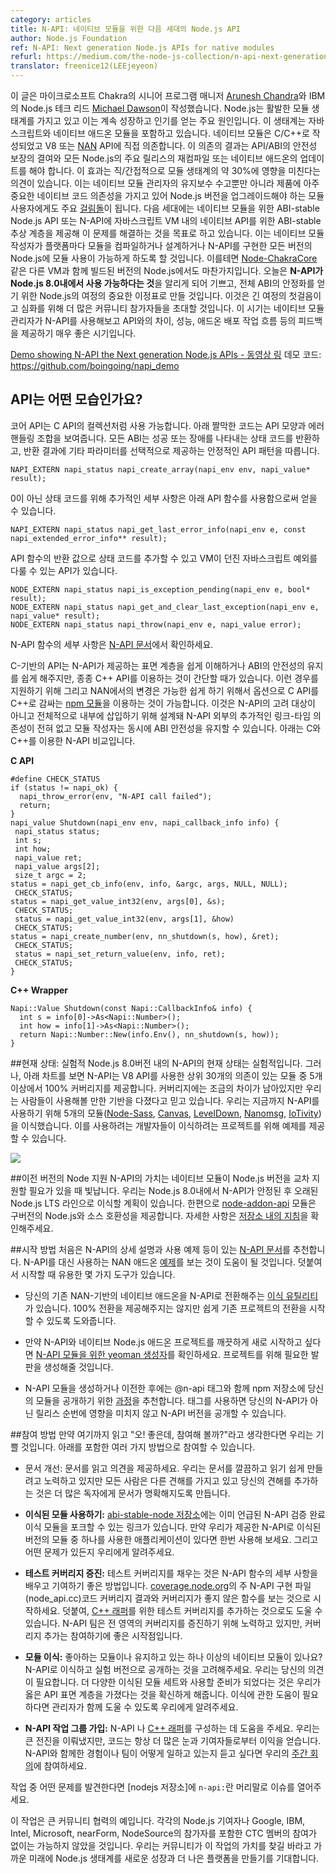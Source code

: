 ```yaml
---
category: articles
title: N-API: 네이티브 모듈을 위한 다음 세대의 Node.js API
author: Node.js Foundation
ref: N-API: Next generation Node.js APIs for native modules
refurl: https://medium.com/the-node-js-collection/n-api-next-generation-node-js-apis-for-native-modules-169af5235b06
translator: freenice12(LEEjeyeon)
---
```


<!--
N-API: Next generation Node.js APIs for native modules
This blog post was written by Arunesh Chandra, Sr. Program Manager, Chakra at Microsoft and Michael Dawson, Runtime Technologies Node.js Technical Lead at IBM.
Node.js has a vibrant module ecosystem, which is key to its continued growth and popularity. The ecosystem includes both JavaScript and native addon modules. Existing native modules are written in C/C++ and directly depend on V8 and/or NAN APIs. The result of this dependency is a lack of API/ABI stability guarantees, requiring native addons to be updated or recompiled for every major Node.js release. By some estimates this affects approximately 30% of the module ecosystem via direct or indirect dependencies. This not only adds to the maintenance burden for native module maintainers, but it also presents a major barrier to upgrading Node.js versions in production for module consumers, who have mission critical native code dependencies in their deployments.
The next generation, ABI-stable Node.js API for native modules or N-API aims to solve this problem, by providing an ABI-stable abstraction layer for native APIs in JavaScript VMs. This will allow native module authors to compile their module once per platform and architecture and make it available for any version of Node.js that implements N-API. This holds true even for versions of Node.js that are built with a different VM e.g. Node-ChakraCore.
Today, we are excited to announce that N-API is available in Node.js 8.0 as an experimental feature, making this an important milestone for Node.js’ journey towards achieving full ABI stability. This is the first step in a long journey and we invite more community participation to take it further. Now is the perfect time for for native module maintainers to try out N-API and provide feedback on API gaps, performance, addon publishing workflow etc. Check out this demo video, which shows N-API in action!
Demo code available at: https://github.com/boingoing/napi_demo
-->

이 글은 마이크로소프트 Chakra의 시니어 프로그램 매니저 [Arunesh Chandra](https://twitter.com/aruneshc)와 IBM의 Node.js 테크 리드 [Michael Dawson](https://twitter.com/mhdawson1)이 작성했습니다.
Node.js는 활발한 모듈 생태계를 가지고 있고 이는 계속 성장하고 인기를 얻는 주요 원인입니다. 이 생태계는 자바스크립트와 네이티브 애드온 모듈을 포함하고 있습니다. 네이티브 모듈은 C/C++로 작성되었고 V8 또는 [NAN](https://github.com/nodejs/nan) API에 직접 의존합니다. 이 의존의 결과는 API/ABI의 안전성 보장의 결여와 모든 Node.js의 주요 릴리스의 재컴파일 또는 네이티브 애드온의 업데이트를 해야 합니다. 이 효과는 직/간접적으로 모듈 생태계의 약 30%에 영향을 미친다는 의견이 있습니다. 이는 네이티브 모듈 관리자의 유지보수 수고뿐만 아니라 제품에 아주 중요한 네이티브 코드 의존성을 가지고 있어 Node.js 버전을 업그레이드해야 하는 모듈 사용자에게도 주요 [걸림돌](https://twitter.com/dshaw/status/848974711337897984)이 됩니다.
다음 세대에는 네이티브 모듈을 위한 ABI-stable Node.js API 또는 N-API에 자바스크립트 VM 내의 네이티브 API를 위한 ABI-stable 추상 계층을 제공해 이 문제를 해결하는 것을 목표로 하고 있습니다. 이는 네이티브 모듈 작성자가 플랫폼마다 모듈을 컴파일하거나 설계하거나 N-API를 구현한 모든 버전의 Node.js에 모듈 사용이 가능하게 하도록 할 것입니다. 이를테면 [Node-ChakraCore](https://github.com/nodejs/node-chakracore/) 같은 다른 VM과 함께 빌드된 버전의 Node.js에서도 마찬가지입니다.
오늘은 **N-API가 Node.js 8.0내에서 사용 가능하다는 것**을 알리게 되어 기쁘고, 전체 ABI의 안정화를 얻기 위한 Node.js의 여정의 중요한 이정표로 만들 것입니다. 이것은 긴 여정의 첫걸음이고 심화를 위해 더 많은 커뮤니티 참가자들을 초대할 것입니다. 이 시기는 네이티브 모듈 관리자가 N-API를 사용해보고 API와의 차이, 성능, 애드온 배포 작업 흐름 등의 피드백을 제공하기 매우 좋은 시기입니다.

[Demo showing N-API the Next generation Node.js APIs - 동영상 링](https://youtu.be/nmXhJ88nZsk)
데모 코드: <https://github.com/boingoing/napi_demo>

<!--
What does the API look like?
The core API inside Node.js is available as a collection of C APIs. The following snippet shows an example of the API shape and error handling constructs. All of the ABI stable APIs follow the same pattern, returning a status code indicating success or the error that occurred, and optionally providing an out parameter to return a result.
-->

## API는 어떤 모습인가요?
코어 API는 C API의 컬렉션처럼 사용 가능합니다. 아래 짤막한 코드는 API 모양과 에러 핸들링 조합을 보여줍니다. 모든 ABI는 성공 또는 장애를 나타내는 상태 코드를 반환하고, 반환 결과에 기타 파라미터를 선택적으로 제공하는 안정적인 API 패턴을 따릅니다.

<!--
NAPI_EXTERN napi_status napi_create_array(napi_env env, napi_value* result);
For a non-zero status code, additional details can be obtained using the following API function:
NAPI_EXTERN napi_status napi_get_last_error_info(napi_env e, const napi_extended_error_info** result);
In addition to the status code returned by the API functions, there are APIs to deal with handling JavaScript exceptions thrown from the VM:
NODE_EXTERN napi_status napi_is_exception_pending(napi_env e, bool* result);
NODE_EXTERN napi_status napi_get_and_clear_last_exception(napi_env e, napi_value* result);
NODE_EXTERN napi_status napi_throw(napi_env e, napi_value error);
For a full description of the N-API functions checkout the N-API documentation.
-->

```
NAPI_EXTERN napi_status napi_create_array(napi_env env, napi_value* result);
```

0이 아닌 상태 코드를 위해 추가적인 세부 사항은 아래 API 함수를 사용함으로써 얻을 수 있습니다.

```
NAPI_EXTERN napi_status napi_get_last_error_info(napi_env e, const napi_extended_error_info** result);
```

API 함수의 반환 값으로 상태 코드를 추가할 수 있고 VM이 던진 자바스크립트 예외를 다룰 수 있는 API가 있습니다.

```
NODE_EXTERN napi_status napi_is_exception_pending(napi_env e, bool* result);
NODE_EXTERN napi_status napi_get_and_clear_last_exception(napi_env e, napi_value* result);
NODE_EXTERN napi_status napi_throw(napi_env e, napi_value error);
```

N-API 함수의 세부 사항은 [N-API 문서](https://aka.ms/napi-docs)에서 확인하세요.

<!--
While the C-based API helps to maintain the ABI stability and makes it easy to understand the surface area provided by N-API, in some cases it is simpler to develop with C++ APIs. In order to support these cases, and to make it as easy as possible to transition from NAN, there is an optional C++ wrapper available as a npm module to provide syntactic sugar over the C APIs. While the wrapper is not considered a part of the N-API, it’s designed to be fully inlinable, and doesn’t have any additional link-time dependencies beyond N-API, so module authors can maintain ABI stability while using it. Here’s a comparison of C and C++ usage of N-API:
-->

C-기반의 API는 N-API가 제공하는 표면 계층을 쉽게 이해하거나 ABI의 안전성의 유지를 쉽게 해주지만, 종종 C++ API를 이용하는 것이 간단할 때가 있습니다. 이런 경우를 지원하기 위해 그리고 NAN에서의 변경은 가능한 쉽게 하기 위해서 옵션으로 C API를 C++로 감싸는 [npm 모듈](https://www.npmjs.com/package/node-addon-api)을 이용하는 것이 가능합니다. 이것은 N-API의 고려 대상이 아니고 전체적으로 내부에 삽입하기 위해 설계돼 N-API 외부의 추가적인 링크-타임 의존성이 전혀 없고 모듈 작성자는 동시에 ABI 안전성을 유지할 수 있습니다. 아래는 C와 C++를 이용한 N-API 비교입니다.

<!--
C API
#define CHECK_STATUS \
 if (status != napi_ok) { \
 napi_throw_error(env, “N-API call failed”); \
return; \
 }
napi_value Shutdown(napi_env env, napi_callback_info info) {
 napi_status status;
 int s;
 int how;
 napi_value ret;
 napi_value args[2];
 size_t argc = 2;
status = napi_get_cb_info(env, info, &argc, args, NULL, NULL);
 CHECK_STATUS;
status = napi_get_value_int32(env, args[0], &s);
 CHECK_STATUS;
 status = napi_get_value_int32(env, args[1], &how)
 CHECK_STATUS;
status = napi_create_number(env, nn_shutdown(s, how), &ret); 
 CHECK_STATUS;
 status = napi_set_return_value(env, info, ret);
 CHECK_STATUS;
}
C++ Wrapper
Napi::Value Shutdown(const Napi::CallbackInfo& info) {
 int s = info[0]->As<Napi::Number>();
 int how = info[1]->As<Napi::Number>();
 return Napi::Number::New(info.Env(), nn_shutdown(s, how));
}
-->

**C API**  

```
#define CHECK_STATUS  
if (status != napi_ok) {  
  napi_throw_error(env, "N-API call failed");   
  return;  
}  
napi_value Shutdown(napi_env env, napi_callback_info info) {  
 napi_status status;  
 int s;  
 int how;  
 napi_value ret;  
 napi_value args[2];  
 size_t argc = 2;  
status = napi_get_cb_info(env, info, &argc, args, NULL, NULL);  
 CHECK_STATUS;  
status = napi_get_value_int32(env, args[0], &s);  
 CHECK_STATUS;  
 status = napi_get_value_int32(env, args[1], &how)  
 CHECK_STATUS;  
status = napi_create_number(env, nn_shutdown(s, how), &ret);   
 CHECK_STATUS;  
 status = napi_set_return_value(env, info, ret);  
 CHECK_STATUS;  
}  
```

**C++ Wrapper**

```  
Napi::Value Shutdown(const Napi::CallbackInfo& info) {  
  int s = info[0]->As<Napi::Number>();  
  int how = info[1]->As<Napi::Number>();  
  return Napi::Number::New(info.Env(), nn_shutdown(s, how));  
}  
```

<!--
Current State: Experimental
The current state of N-API in Node.js v8.0 is experimental. However, as reflected in the chart below, N-API provides 100% coverage for V8 APIs used in 5 or more of the top 30 depended-on modules. While there remain some gaps in the coverage, we believe there is a good foundation available for people to try it out. So far, we have successfully ported 5 modules to use N-API, namely Node-Sass, Canvas, LevelDown, Nanomsg and IoTivity. These ports can serve as examples for developers looking start out on their own porting projects.
-->

##현재 상태: 실험적
Node.js 8.0버전 내의 N-API의 현재 상태는 실험적입니다. 그러나, 아래 차트를 보면 N-API는 V8 API를 사용한 상위 30개의 의존이 있는 모듈 중 5개 이상에서 100% 커버리지를 제공합니다. 커버리지에는 조금의 차이가 남아있지만 우리는 사람들이 사용해볼 만한 기반을 다졌다고 믿고 있습니다. 우리는 지금까지 N-API를 사용하기 위해 5개의 모듈([Node-Sass](https://github.com/boingoing/node-sass), [Canvas](https://github.com/jasongin/node-canvas), [LevelDown](https://github.com/boingoing/leveldown/), [Nanomsg](https://github.com/sampsongao/node-nanomsg), [IoTivity](https://github.com/gabrielschulhof/iotivity-node/tree/abi-stable))을 이식했습니다. 이를 사용하려는 개발자들이 이식하려는 프로젝트를 위해 예제를 제공할 수 있습니다.

![](https://cdn-images-1.medium.com/max/1600/0*XYRRg73SOxUMG9-F.)

<!--
Support for older Node versions
The value of N-API shines when native modules need to be supported across Node.js versions. We plan to port N-API to older Node.js LTS lines after it stabilizes in Node.js 8.0. In the meantime, the node-addon-api module provides source compatibility with older versions of Node.js. You can check out the instructions on the repo for more details.
-->

##이전 버전의 Node 지원
N-API의 가치는 네이티브 모듈이 Node.js 버전을 교차 지원할 필요가 있을 때 빛납니다. 우리는 Node.js 8.0내에서 N-API가 안정된 후 오래된 Node.js LTS 라인으로 이식할 계획이 있습니다. 한편으로 [node-addon-api](https://www.npmjs.com/package/node-addon-api) 모듈은 구버전의 Node.js와 소스 호환성을 제공합니다. 자세한 사항은 [저장소 내의 지침](https://github.com/nodejs/node-addon-api)을 확인해주세요.

<!--
How to get started
To start out we recommend going through this N-API documentation, which has detailed descriptions and usage examples of N-API. It will also be helpful to look at these examples which are NAN addon examples ported to use N-API instead. In addition, there are some tools available to help you get started.
There is a migration utility that converts your existing NAN-based native addon to N-API. It does not provide a 100% conversion but it allows you to easily jump-start converting your existing projects.
If you want to start fresh with a native Node.js addon project with N-API, check out this yeoman generator for N-API modules. This will generate the necessary scaffolding for such a project.
After you are done creating or migrating your N-API module we recommend you follow these instructions for publishing it to the npm repository with a @n-api tag. Using the tag will allow you to publish an N-API version without influencing the sequencing of your non-N-API releases.
-->

##시작 방법
처음은 N-API의 상세 설명과 사용 예제 등이 있는 [N-API 문서](https://aka.ms/napi-docs)를 추천합니다. N-API를 대신 사용하는 NAN 애드온 [예제](https://github.com/nodejs/abi-stable-node-addon-examples)를 보는 것이 도움이 될 것입니다. 덧붙여서 시작할 때 유용한 몇 가지 도구가 있습니다.

* 당신의 기존 NAN-기반의 네이티브 애드온을 N-API로 전환해주는 [이식 유틸리티](https://github.com/nodejs/node-api)가 있습니다. 100% 전환을 제공해주지는 않지만 쉽게 기존 프로젝트의 전환을 시작할 수 있도록 도와줍니다.

* 만약 N-API와 네이티브 Node.js 애드온 프로젝트를 깨끗하게 새로 시작하고 싶다면 [N-API 모듈을 위한 yeoman 생성자](https://github.com/digitalinfinity/generator-napi-module)를 확인하세요. 프로젝트를 위해 필요한 발판을 생성해줄 것입니다.

* N-API 모듈을 생성하거나 이전한 후에는 @n-api 태그와 함께 npm 저장소에 당신의 모듈을 공개하기 위한 [과정](https://nodejs.org/en/docs/guides/publishing-napi-modules/)을 추천합니다. 태그를 사용하면 당신의 N-API가 아닌 릴리스 순번에 영향을 미치지 않고 N-API 버전을 공개할 수 있습니다.

<!--
How to get involved
If you’ve been reading up to this point and have been thinking “this is so great, how can I help out?” We are happy to hear that. There are several ways that you can get involved which include:
Helping improve the documentation: Read through the documentation and provide feedback. We’ve tried hard to make it clear and easy to read, but everybody has a different perspective and adding yours will make the documentation clearer to a broader audience.
Trying out one of the ported modules: The abi-stable-node repo has the links to the forks containing the above-mentioned ports of the modules that we used to validate N-API. If you have an application that uses one or more of the modules for which we provide N-API-ported versions, try them out and let us know if you run into any problems.
Improving test coverage: Helping to fill in test coverage is a nice way to learn the details of some of the N-API functions and to contribute. Start by looking at the code coverage results for the main N-API implementation file (node_api.cc) at coverage.nodejs.org and look for functions that don’t have good coverage. In addition, you can also help by adding test coverage for the C++ wrapper. The N-API team will work to improve overall coverage but this is a great place to jump in and help as well.
Porting a module: Do you have a favorite module or do you maintain one or more native modules? Consider porting them to N-API and publishing an experimental version. We need your feedback. Having a more diverse set of modules ported and ready to go is the best way to make sure we have the right API surface. If you need help to make the port happen, let us know as we do want to work with maintainers to help things along.
Joining the N-API Working Group: Helping build N-API and/or the C++ wrapper. We’ve made great progress but code always benefits from more eyes and contributors. Join us at our weekly meeting to share your experience with N-API or to just hear more about what the team’s working on.
If you find issues in N-API during any of these activities please open an issue in the nodejs repo and prefix the title with `n-api:’.
This work is an example of great community collaboration. It would not have been possible without the engagement of individual Node.js Collaborators and CTC members including participants from Google, IBM, Intel, Microsoft, nearForm and NodeSource. We hope that the community will find this work valuable and get engaged to take the Node.js ecosystem to new heights and make it an even better platform in the future.
-->

##참여 방법
만약 여기까지 읽고 "오! 좋은데, 참여해 볼까?"라고 생각한다면 우리는 기쁠 것입니다. 아래를 포함한 여러 가지 방법으로 참여할 수 있습니다.

* 문서 개선: 문서를 읽고 의견을 제공하세요. 우리는 문서를 깔끔하고 읽기 쉽게 만들려고 노력하고 있지만 모든 사람은 다른 견해를 가지고 있고 당신의 견해를 추가하는 것은 더 많은 독자에게 문서가 명확해지도록 만듭니다.

* **이식된 모듈 사용하기:** [abi-stable-node 저장소](https://github.com/nodejs/abi-stable-node/blob/doc/README.md)에는 이미 언급된 N-API 검증 완료 이식 모듈을 포크할 수 있는 링크가 있습니다. 만약 우리가 제공한 N-API로 이식된 버전의 모듈 중 하나를 사용한 애플리케이션이 있다면 한번 사용해 보세요. 그리고 어떤 문제가 있든지 우리에게 알려주세요.

* **테스트 커버리지 증진:** 테스트 커버리지를 채우는 것은 N-API 함수의 세부 사항을 배우고 기여하기 좋은 방법입니다. [coverage.node.org](https://coverage.nodejs.org/)의 주 N-API 구현 파일(node_api.cc)코드 커버리지 결과와 커버리지가 좋지 않은 함수를 보는 것으로 시작하세요. 덧붙여, [C++ 래퍼](https://github.com/nodejs/node-api)를 위한 테스트 커버리지를 추가하는 것으로도 도울 수 있습니다. N-API 팀은 전 영역의 커버리지를 증진하기 위해 노력하고 있지만, 커버리지 추가는 참여하기에 좋은 시작점입니다.

* **모듈 이식:** 좋아하는 모듈이나 유지하고 있는 하나 이상의 네이티브 모듈이 있나요? N-API로 이식하고 실험 버전으로 공개하는 것을 고려해주세요. 우리는 당신의 의견이 필요합니다. 더 다양한 이식된 모듈 세트와 사용할 준비가 되었다는 것은 우리가 옳은 API 표면 계층을 가졌다는 것을 확신하게 해줍니다. 이식에 관한 도움이 필요하다면 관리자가 함께 도울 수 있도록 우리에게 알려주세요.

* **N-API 작업 그룹 가입:** N-API 나 [C++ 래퍼](https://github.com/nodejs/node-api)를 구성하는 데 도움을 주세요. 우리는 큰 전진을 이뤄냈지만, 코드는 항상 더 많은 눈과 기여자들로부터 이익을 얻습니다. N-API와 함께한 경험이나 팀이 어떻게 일하고 있는지 듣고 싶다면 우리의 [주간 회의](https://plus.google.com/u/0/events/c0eevtrlajniu7h8cjrdk0f56c8?authkey=COH04YCalJS8Ug)에 참여하세요.

작업 중 어떤 문제를 발견한다면 [nodejs 저장소]에 `n-api:`란 머리말로 이슈를 열어주세요.

이 작업은 큰 커뮤니티 협력의 예입니다. 각각의 Node.js 기여자나 Google, IBM, Intel, Microsoft, nearForm, NodeSource의 참가자를 포함한 CTC 멤버의 참여가 없이는 가능하지 않았을 것입니다. 우리는 커뮤니티가 이 작업의 가치를 찾길 바라고 가까운 미래에 Node.js 생태계를 새로운 성장과 더 나은 플랫폼을 만들기를 기대합니다.
